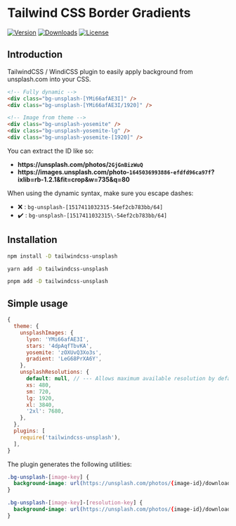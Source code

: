 # Tailwind CSS Border Gradients

[![Version][npm-version-shield]][npm]
[![Downloads][npm-stats-shield]][npm]
[![License][license-shield]][license]

## Introduction

TailwindCSS / WindiCSS plugin to easily apply background from unsplash.com into your CSS.

```html
<!-- Fully dynamic -->
<div class="bg-unsplash-[YMi66afAE3I]" />
<div class="bg-unsplash-[YMi66afAE3I/1920]" />

<!-- Image from theme --> 
<div class="bg-unsplash-yosemite" />
<div class="bg-unsplash-yosemite-lg" />
<div class="bg-unsplash-yosemite-[1920]" />
```

You can extract the ID like so:

- <b>ht<span>tps://unsplash.com/photos/`2GjGnBizWuQ`</b>
- <b>ht<span>tps://images.unsplash.com/photo-`1645036993886-efdfd96ca97f`?ixlib=rb-1.2.1&fit=crop&w=735&q=80</b>

When using the dynamic syntax, make sure you escape dashes:
- ❌ : `bg-unsplash-[1517411032315-54ef2cb783bb/64]`
- ✔️ : `bg-unsplash-[1517411032315\-54ef2cb783bb/64]`

## Installation

```bash
npm install -D tailwindcss-unsplash
```

```bash
yarn add -D tailwindcss-unsplash
```

```bash
pnpm add -D tailwindcss-unsplash
```

## Simple usage

```js
{
  theme: {
    unsplashImages: {
      lyon: 'YMi66afAE3I',
      stars: '4dpAqfTbvKA',
      yosemite: 'zOXUvQ3Xo3s',
      gradient: 'LeG68PrXA6Y',
    },
    unsplashResolutions: {
      default: null, // --- Allows maximum available resolution by default.
      xs: 480,
      sm: 720,
      lg: 1920,
      xl: 3840,
      '2xl': 7680,
    },
  },
  plugins: [
    require('tailwindcss-unsplash'),
  ],
}
```

The plugin generates the following utilities:

```css
.bg-unsplash-[image-key] {
  background-image: url(https://unsplash.com/photos/{image-id}/download;
}

.bg-unsplash-[image-key]-[resolution-key] {
  background-image: url(https://unsplash.com/photos/{image-id}/download?w={resolution};
}
```

[npm]: https://www.npmjs.com/package/tailwindcss-unsplash
[npm-version-shield]: https://img.shields.io/npm/v/tailwindcss-unsplash.svg?style=flat-square
[npm-stats-shield]: https://img.shields.io/npm/dt/tailwindcss-unsplash.svg?style=flat-square
[license]: ./LICENSE
[license-shield]: https://img.shields.io/npm/l/tailwindcss-unsplash.svg?style=flat-square
